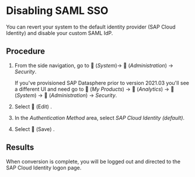 <!-- loio8c37db740bf24788a6e21ada78552d56 -->

<link rel="stylesheet" type="text/css" href="../css/sap-icons.css"/>

# Disabling SAML SSO

You can revert your system to the default identity provider \(SAP Cloud Identity\) and disable your custom SAML IdP.



## Procedure

1.  From the side navigation, go to <span class="FPA-icons"></span> \(*System*\)→ <span class="FPA-icons"></span> \(*Administration*\) → *Security*.

    If you've provisioned SAP Datasphere prior to version 2021.03 you'll see a different UI and need go to <span class="FPA-icons"></span> \(*My Products*\) → <span class="FPA-icons"></span> \(*Analytics*\) → <span class="FPA-icons"></span> \(*System*\) → <span class="FPA-icons"></span> \(*Administration*\) → *Security*.

2.  Select <span class="FPA-icons"></span> \(Edit\) .

3.  In the *Authentication Method* area, select *SAP Cloud Identity \(default\)*.

4.  Select <span class="FPA-icons"></span> \(Save\) .




<a name="loio8c37db740bf24788a6e21ada78552d56__result_y4p_yph_3kb"/>

## Results

When conversion is complete, you will be logged out and directed to the SAP Cloud Identity logon page.

